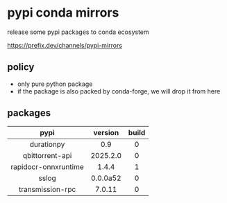 # pypi conda mirrors

release some pypi packages to conda ecosystem

<https://prefix.dev/channels/pypi-mirrors>

## policy

- only pure python package
- if the package is also packed by conda-forge, we will drop it from here

## packages

|         pypi         | version  | build |
| :------------------: | :------: | :---: |
|      durationpy      |   0.9    |   0   |
|   qbittorrent-api    | 2025.2.0 |   0   |
| rapidocr-onnxruntime |  1.4.4   |   1   |
|        sslog         | 0.0.0a52 |   0   |
|   transmission-rpc   |  7.0.11  |   0   |

